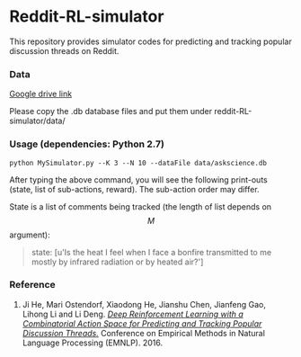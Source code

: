 # Reddit-RL-simulator
This repository provides simulator codes for predicting and tracking popular discussion threads on Reddit.

### Data
[Google drive link](https://drive.google.com/open?id=0B1E_psSh6yvQQ0FJRWJBTDFQQ1U)

Please copy the .db database files and put them under reddit-RL-simulator/data/

### Usage (dependencies: Python 2.7)
```
python MySimulator.py --K 3 --N 10 --dataFile data/askscience.db
```
After typing the above command, you will see the following print-outs (state, list of sub-actions, reward). The sub-action order may differ.

State is a list of comments being tracked (the length of list depends on _$$M$$_ argument):
>state: [u'Is the heat I feel when I face a bonfire transmitted to me mostly by infrared radiation or by heated air?']


### Reference
1. Ji He, Mari Ostendorf, Xiaodong He, Jianshu Chen, Jianfeng Gao, Lihong Li and Li Deng. [_Deep Reinforcement Learning with a Combinatorial Action Space for Predicting and Tracking Popular Discussion Threads._](http://arxiv.org/abs/1606.03667) Conference on Empirical Methods in Natural Language Processing (EMNLP). 2016.
